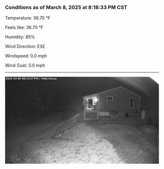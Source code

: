 ### Conditions as of March 8, 2025 at 8:18:33 PM CST 

Temperature: 36.70 &deg;F

Feels like: 36.70 &deg;F

Humidity: 85%

Wind Direction: ESE

Windspeed: 0.0 mph

Wind Gust: 0.0 mph

---

<img src="./images/latest.jpeg"/>

